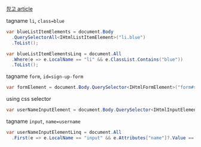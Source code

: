 [참고 article](https://code-maze.com/csharp-parsing-html-with-anglesharp/)

tagname `li`, `class=blue`
```csharp
var blueListItemElements = document.Body
  .QuerySelectorAll<IHtmlListItemElement>("li.blue")
  .ToList();

var blueListItemElementsLinq = document.All
  .Where(e => e.LocalName == "li" && e.ClassList.Contains("blue"))
  .ToList();
```

tagname `form`, `id=sign-up-form`
```csharp
var formElement = document.Body.QuerySelector<IHtmlFormElement>("form#sign-up-form");
```

using css selector
```csharp
var userNameInputElement = document.Body.QuerySelector<IHtmlInputElement>("form > input[name='username']");
```

tagname `input`, `name=username`
```csharp
var userNameInputElementLinq = document.All
  .First(e => e.LocalName == "input" && e.Attributes["name"]?.Value == "username");
```